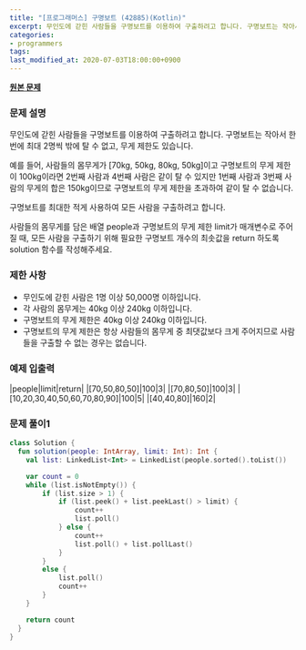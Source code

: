 ```yaml
---
title: "[프로그래머스] 구명보트 (42885)(Kotlin)"
excerpt: 무인도에 갇힌 사람들을 구명보트를 이용하여 구출하려고 합니다. 구명보트는 작아서 한 번에 최대 2명씩 밖에 탈 수 없고, 무게 제한도 있습니다.
categories:
- programmers
tags:
last_modified_at: 2020-07-03T18:00:00+0900
---
```


**[원본 문제](https://programmers.co.kr/learn/courses/30/lessons/42885)**

### 문제 설명

무인도에 갇힌 사람들을 구명보트를 이용하여 구출하려고 합니다. 구명보트는 작아서 한 번에 최대 2명씩 밖에 탈 수 없고, 무게 제한도 있습니다.

예를 들어, 사람들의 몸무게가 [70kg, 50kg, 80kg, 50kg]이고 구명보트의 무게 제한이 100kg이라면 2번째 사람과 4번째 사람은 같이 탈 수 있지만 1번째 사람과 3번째 사람의 무게의 합은 150kg이므로 구명보트의 무게 제한을 초과하여 같이 탈 수 없습니다.

구명보트를 최대한 적게 사용하여 모든 사람을 구출하려고 합니다.

사람들의 몸무게를 담은 배열 people과 구명보트의 무게 제한 limit가 매개변수로 주어질 때, 모든 사람을 구출하기 위해 필요한 구명보트 개수의 최솟값을 return 하도록 solution 함수를 작성해주세요.

### 제한 사항

  * 무인도에 갇힌 사람은 1명 이상 50,000명 이하입니다.
  * 각 사람의 몸무게는 40kg 이상 240kg 이하입니다.
  * 구명보트의 무게 제한은 40kg 이상 240kg 이하입니다.
  * 구명보트의 무게 제한은 항상 사람들의 몸무게 중 최댓값보다 크게 주어지므로 사람들을 구출할 수 없는 경우는 없습니다.


### 예제 입출력

|people|limit|return|
|[70,50,80,50]|100|3|
|[70,80,50]|100|3|
|[10,20,30,40,50,60,70,80,90]|100|5|
|[40,40,80]|160|2|

### 문제 풀이1 

```kotlin
class Solution {
  fun solution(people: IntArray, limit: Int): Int {
    val list: LinkedList<Int> = LinkedList(people.sorted().toList())

    var count = 0
    while (list.isNotEmpty()) {
        if (list.size > 1) {
            if (list.peek() + list.peekLast() > limit) {
                count++
                list.poll()
            } else {
                count++
                list.poll() + list.pollLast()
            }
        }
        else {
            list.poll()
            count++
        }
    }

    return count
  }
}
```
